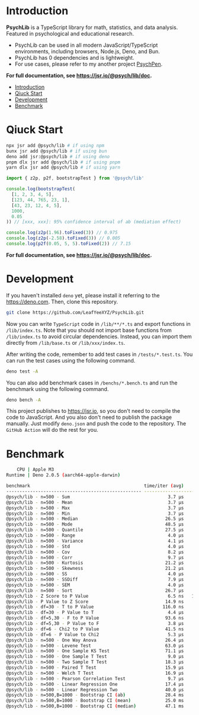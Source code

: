 # Introduction

**PsychLib** is a TypeScript library for math, statistics, and data analysis. Featured in psychological and educational research.

- PsychLib can be used in all modern JavaScript/TypeScript environments, including browsers, Node.js, Deno, and Bun.
- PsychLib has 0 dependencies and is lightweight.
- For use cases, please refer to my another project [PsychPen](https://github.com/LeafYeeXYZ/PsychPen).

**For full documentation, see <https://jsr.io/@psych/lib/doc>.**

- [Introduction](#introduction)
- [Qiuck Start](#qiuck-start)
- [Development](#development)
- [Benchmark](#benchmark)

# Qiuck Start

```bash
npx jsr add @psych/lib # if using npm
bunx jsr add @psych/lib # if using bun
deno add jsr:@psych/lib # if using deno
pnpm dlx jsr add @psych/lib # if using pnpm
yarn dlx jsr add @psych/lib # if using yarn
```

```typescript
import { z2p, p2f, bootstrapTest } from '@psych/lib'

console.log(bootstrapTest(
  [1, 2, 3, 4, 5],
  [123, 44, 765, 23, 1],
  [43, 23, 12, 4, 5],
  1000,
  0.05
)) // [xxx, xxx]: 95% confidence interval of ab (mediation effect)

console.log(z2p(1.96).toFixed(3)) // 0.975
console.log(z2p(-2.58).toFixed(3)) // 0.005
console.log(p2f(0.05, 5, 5).toFixed(2)) // 7.15
```

**For full documentation, see <https://jsr.io/@psych/lib/doc>.**

# Development

If you haven't installed `deno` yet, please install it referring to the <https://deno.com>. Then, clone this repository.

```bash
git clone https://github.com/LeafYeeXYZ/PsychLib.git
```

Now you can write `TypeScript` code in `/lib/**/*.ts` and export functions in `/lib/index.ts`. Note that you should not import base functions from `/lib/index.ts` to avoid circular dependencies. Instead, you can import them directly from `/lib/base.ts` or `/lib/xxx/index.ts`.

After writing the code, remember to add test cases in `/tests/*.test.ts`. You can run the test cases using the following command.

```bash
deno test -A
```

You can also add benchmark cases in `/benchs/*.bench.ts` and run the benchmark using the following command.

```bash
deno bench -A
```

This project publishes to <https://jsr.io>, so you don't need to compile the code to JavaScript. And you also don't need to publish the package manually. Just modify `deno.json` and push the code to the repository. The `GitHub Action` will do the rest for you.

# Benchmark

```bash
    CPU | Apple M3
Runtime | Deno 2.0.5 (aarch64-apple-darwin)

benchmark                                           time/iter (avg)        iter/s      (min … max)           p75      p99     p995
--------------------------------------------------- ----------------------------- --------------------- --------------------------
@psych/lib - n=500 - Sum                                     3.7 µs       268,500 (  3.5 µs …   6.1 µs)   3.6 µs   6.1 µs   6.1 µs
@psych/lib - n=500 - Mean                                    3.7 µs       269,900 (  3.5 µs …   6.3 µs)   3.6 µs   6.3 µs   6.3 µs
@psych/lib - n=500 - Max                                     3.7 µs       269,000 (  3.6 µs …   6.1 µs)   3.6 µs   6.1 µs   6.1 µs
@psych/lib - n=500 - Min                                     3.7 µs       268,800 (  3.6 µs …   6.1 µs)   3.6 µs   6.1 µs   6.1 µs
@psych/lib - n=500 - Median                                 26.5 µs        37,740 ( 23.0 µs … 196.1 µs)  27.1 µs  30.7 µs  33.3 µs
@psych/lib - n=500 - Mode                                   48.5 µs        20,610 ( 43.9 µs … 166.2 µs)  48.7 µs  64.4 µs 108.8 µs
@psych/lib - n=500 - Quantile                               27.5 µs        36,370 ( 24.4 µs … 157.6 µs)  28.1 µs  31.4 µs  34.0 µs
@psych/lib - n=500 - Range                                   4.0 µs       249,800 (  3.9 µs …   5.5 µs)   4.0 µs   5.5 µs   5.5 µs
@psych/lib - n=500 - Variance                                4.1 µs       246,200 (  3.9 µs …   7.3 µs)   3.9 µs   7.3 µs   7.3 µs
@psych/lib - n=500 - Std                                     4.0 µs       251,400 (  3.9 µs …   5.2 µs)   3.9 µs   5.2 µs   5.2 µs
@psych/lib - n=500 - Cov                                     8.2 µs       121,700 (  6.7 µs … 117.8 µs)   7.9 µs  12.4 µs  13.1 µs
@psych/lib - n=500 - Corr                                    9.7 µs       103,400 (  7.7 µs … 100.5 µs)   8.5 µs  20.2 µs  20.8 µs
@psych/lib - n=500 - Kurtosis                               21.2 µs        47,140 ( 18.7 µs … 143.1 µs)  21.6 µs  24.4 µs  25.9 µs
@psych/lib - n=500 - Skewness                               21.2 µs        47,070 ( 18.8 µs … 159.5 µs)  21.5 µs  24.7 µs  26.8 µs
@psych/lib - n=500 - SS                                      4.0 µs       247,100 (  3.9 µs …   6.9 µs)   3.9 µs   6.9 µs   6.9 µs
@psych/lib - n=500 - SSDiff                                  7.9 µs       126,900 (  6.5 µs … 100.9 µs)   7.2 µs  15.1 µs  15.5 µs
@psych/lib - n=500 - SEM                                     4.0 µs       251,200 (  3.9 µs …   5.3 µs)   4.0 µs   5.3 µs   5.3 µs
@psych/lib - n=500 - Sort                                   26.7 µs        37,520 ( 23.5 µs … 164.9 µs)  27.8 µs  30.7 µs  33.2 µs
@psych/lib - Z Score to P Value                              6.5 ns   152,700,000 (  6.4 ns …  21.5 ns)   6.5 ns   7.7 ns  12.3 ns
@psych/lib - P Value to Z Score                             14.9 ns    67,340,000 ( 13.7 ns …  28.9 ns)  14.8 ns  20.3 ns  20.6 ns
@psych/lib - df=30 - T to P Value                          116.0 ns     8,622,000 (107.7 ns … 130.6 ns) 116.4 ns 124.0 ns 127.0 ns
@psych/lib - df=30 - P Value to T                            4.4 µs       226,600 (  4.3 µs …   5.3 µs)   4.4 µs   5.3 µs   5.3 µs
@psych/lib - df=5,30 - F to P Value                         93.6 ns    10,680,000 ( 86.4 ns … 114.7 ns)  93.7 ns 101.3 ns 103.4 ns
@psych/lib - df=5,30 - P Value to F                          3.8 µs       264,700 (  3.7 µs …   4.4 µs)   3.8 µs   4.4 µs   4.4 µs
@psych/lib - df=6 - Chi2 to P Value                         41.5 ns    24,120,000 ( 38.4 ns …  56.6 ns)  41.5 ns  45.5 ns  49.0 ns
@psych/lib - df=6 - P Value to Chi2                          5.3 µs       189,400 (  5.2 µs …   5.4 µs)   5.3 µs   5.4 µs   5.4 µs
@psych/lib - n=500 - One Way Anova                          26.4 µs        37,820 ( 20.1 µs … 172.3 µs)  27.9 µs  34.6 µs  46.1 µs
@psych/lib - n=500 - Levene Test                            63.0 µs        15,870 ( 54.3 µs … 238.6 µs)  62.9 µs  88.8 µs 124.1 µs
@psych/lib - n=500 - One Sample KS Test                     71.1 µs        14,060 ( 65.6 µs … 218.5 µs)  70.5 µs 131.4 µs 149.8 µs
@psych/lib - n=500 - One Sample T Test                       9.0 µs       111,600 (  7.4 µs … 143.7 µs)   8.5 µs  14.8 µs  15.5 µs
@psych/lib - n=500 - Two Sample T Test                      18.3 µs        54,550 ( 13.2 µs … 151.0 µs)  21.7 µs  31.9 µs  33.8 µs
@psych/lib - n=500 - Paired T Test                          15.9 µs        63,030 ( 12.8 µs … 147.0 µs)  15.3 µs  23.2 µs  38.4 µs
@psych/lib - n=500 - Welch T Test                           16.9 µs        59,040 ( 12.0 µs … 161.9 µs)  14.8 µs  30.8 µs  32.6 µs
@psych/lib - n=500 - Pearson Correlation Test                9.7 µs       102,900 (  8.1 µs … 133.0 µs)   9.3 µs  13.5 µs  15.5 µs
@psych/lib - n=500 - Linear Regression One                  17.4 µs        57,400 ( 10.8 µs …   1.6 ms)  12.4 µs  41.4 µs  70.2 µs
@psych/lib - n=500 - Linear Regression Two                  40.0 µs        25,000 ( 25.4 µs … 137.2 µs)  52.1 µs  59.8 µs  85.2 µs
@psych/lib - n=500,B=1000 - Bootstrap CI (ab)               28.4 ms          35.2 ( 27.9 ms …  29.9 ms)  28.7 ms  29.9 ms  29.9 ms
@psych/lib - n=500,B=1000 - Bootstrap CI (mean)             25.0 ms          40.0 ( 24.9 ms …  25.3 ms)  25.0 ms  25.3 ms  25.3 ms
@psych/lib - n=500,B=1000 - Bootstrap CI (median)           47.1 ms          21.2 ( 46.7 ms …  48.1 ms)  47.4 ms  48.1 ms  48.1 ms
```
